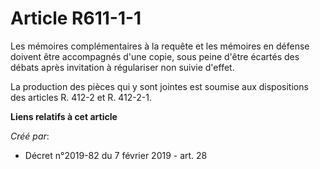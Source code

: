 # Article R611-1-1

Les mémoires complémentaires à la requête et les mémoires en défense doivent être accompagnés d'une copie, sous peine d'être
écartés des débats après invitation à régulariser non suivie d'effet.

La production des pièces qui y sont jointes est soumise aux dispositions des articles R. 412-2 et R. 412-2-1.

**Liens relatifs à cet article**

_Créé par_:

  - Décret n°2019-82 du 7 février 2019 - art. 28
